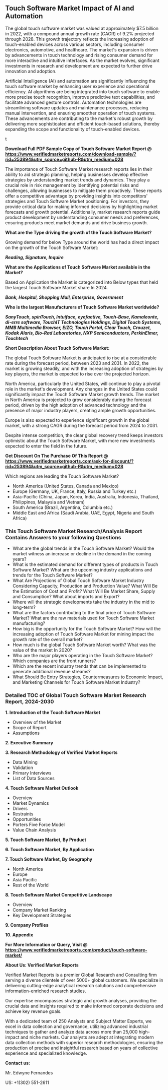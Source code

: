 <h2>Touch Software Market Impact of AI and Automation</h2><p>The global touch software market was valued at approximately $7.5 billion in 2022, with a compound annual growth rate (CAGR) of 9.2% projected through 2028. This growth trajectory reflects the increasing adoption of touch-enabled devices across various sectors, including consumer electronics, automotive, and healthcare. The market's expansion is driven by advancements in touch technology and rising consumer demand for more interactive and intuitive interfaces. As the market evolves, significant investments in research and development are expected to further drive innovation and adoption.</p><p>Artificial Intelligence (AI) and automation are significantly influencing the touch software market by enhancing user experience and operational efficiency. AI algorithms are being integrated into touch software to enable more precise touch recognition, improve predictive text capabilities, and facilitate advanced gesture controls. Automation technologies are streamlining software updates and maintenance processes, reducing manual intervention, and ensuring smoother operation of touch systems. These advancements are contributing to the market's robust growth by delivering more sophisticated and efficient touch-based solutions, thereby expanding the scope and functionality of touch-enabled devices.</p>t</p><p id="" class=""><strong>Download Full PDF Sample Copy of Touch Software Market Report @ <a href="https://www.verifiedmarketreports.com/download-sample/?rid=253894&utm_source=github-R&utm_medium=028" target="_blank">https://www.verifiedmarketreports.com/download-sample/?rid=253894&utm_source=github-R&utm_medium=028</a></strong></p><p>The importance of&nbsp;Touch Software Market research reports lies in their ability to aid strategic planning, helping businesses develop effective strategies by understanding market trends and dynamics. They play a crucial role in risk management by identifying potential risks and challenges, allowing businesses to mitigate them proactively. These reports offer a competitive advantage by providing insights into competitors' strategies and Touch Software Market positioning. For investors, they provide critical data for making informed decisions by highlighting market forecasts and growth potential. Additionally, market research reports guide product development by understanding consumer needs and preferences, ensuring products meet market demands and drive business growth.</p><p><strong>What are the&nbsp;Type driving the growth of the Touch Software Market?</strong></p><p id="" class="">Growing demand for below Type around the world has had a direct impact on the growth of the Touch Software Market:</p><em><strong>Reading, Signature, Inquire</strong></em></p><strong>What are the&nbsp;Applications&nbsp;of Touch Software Market available in the Market?</strong></p><p id="" class="">Based on Application the Market is categorized into Below types that held the largest Touch Software Market share In 2024.</p><em><strong>Bank, Hospital, Shopping Mall, Enterprise, Government</strong></em></p><strong>Who is the largest Manufacturers of Touch Software Market worldwide?</strong></p><p><em><strong>SanyTouch, spinTouch, Intuiface, eyefactive, Touch-Base, Kamaleonte, di-erre software, TouchIT Technologies Holdings, Digital Touch Systems, MMB Multimedia Browser, EIZO, Touch Portal, Clear Touch, Crouzet, Kodak Alaris, Bio-Rad Laboratories, NXP Semiconductors, PerkinElmer, Touchtech</strong></em></p><p id="" class=""><strong>Short Description About Touch Software Market:</strong></p><p>The global Touch Software Market is anticipated to rise at a considerable rate during the forecast period, between 2023 and 2031. In 2022, the market is growing steadily, and with the increasing adoption of strategies by key players, the market is expected to rise over the projected horizon.</p><p>North America, particularly the United States, will continue to play a pivotal role in the market's development. Any changes in the United States could significantly impact the Touch Software Market growth trends. The market in North America is projected to grow considerably during the forecast period, driven by the high adoption of advanced technology and the presence of major industry players, creating ample growth opportunities.</p><p>Europe is also expected to experience significant growth in the global market, with a strong CAGR during the forecast period from 2024 to 2031.</p><p>Despite intense competition, the clear global recovery trend keeps investors optimistic about the Touch Software Market, with more new investments expected to enter the field in the future.</p><p id="" class=""><strong>Get Discount On The Purchase Of This Report @ <a href="https://www.verifiedmarketreports.com/ask-for-discount/?rid=253894&utm_source=github-R&utm_medium=028" target="_blank">https://www.verifiedmarketreports.com/ask-for-discount/?rid=253894&utm_source=github-R&utm_medium=028</a></strong></p>Which regions are leading the Touch Software Market?</p><ul><li>North America (United States, Canada and Mexico)</li><li>Europe (Germany, UK, France, Italy, Russia and Turkey etc.)</li><li>Asia-Pacific (China, Japan, Korea, India, Australia, Indonesia, Thailand, Philippines, Malaysia and Vietnam)</li><li>South America (Brazil, Argentina, Columbia etc.)</li><li>Middle East and Africa (Saudi Arabia, UAE, Egypt, Nigeria and South Africa)</li></ul><h3 id="" class="">This Touch Software Market Research/Analysis Report Contains Answers to your following Questions</h3><ul><li>What are the global trends in the Touch Software Market? Would the market witness an increase or decline in the demand in the coming years?</li><li>What is the estimated demand for different types of products in Touch Software Market? What are the upcoming industry applications and trends for the Touch Software Market?</li><li>What Are Projections of Global Touch Software Market Industry Considering Capacity, Production and Production Value? What Will Be the Estimation of Cost and Profit? What Will Be Market Share, Supply and Consumption? What about imports and Export?</li><li>Where will the strategic developments take the industry in the mid to long-term?</li><li>What are the factors contributing to the final price of Touch Software Market? What are the raw materials used for Touch Software Market manufacturing?</li><li>How big is the opportunity for the Touch Software Market? How will the increasing adoption of Touch Software Market for mining impact the growth rate of the overall market?</li><li>How much is the global Touch Software Market worth? What was the value of the market In 2020?</li><li>Who are the major players operating in the Touch Software Market? Which companies are the front runners?</li><li>Which are the recent industry trends that can be implemented to generate additional revenue streams?</li><li>What Should Be Entry Strategies, Countermeasures to Economic Impact, and Marketing Channels for Touch Software Market Industry?</li></ul><h3 id="" class="">Detailed TOC of Global Touch Software Market Research Report, 2024-2030</h3><p id="" class=""><strong>1. Introduction of the Touch Software Market</strong></p><ul><li>Overview of the Market</li><li>Scope of Report</li><li>Assumptions</li></ul><p id="" class=""><strong>2. Executive Summary</strong></p><p id="" class=""><strong>3. Research Methodology of Verified Market Reports</strong></p><ul><li>Data Mining</li><li>Validation</li><li>Primary Interviews</li><li>List of Data Sources</li></ul><p id="" class=""><strong>4. Touch Software Market Outlook</strong></p><ul><li>Overview</li><li>Market Dynamics</li><li>Drivers</li><li>Restraints</li><li>Opportunities</li><li>Porters Five Force Model</li><li>Value Chain Analysis</li></ul><p id="" class=""><strong>5. Touch Software Market, By Product</strong></p><p id="" class=""><strong>6. Touch Software Market, By Application</strong></p><p id="" class=""><strong>7. Touch Software Market, By Geography</strong></p><ul><li>North America</li><li>Europe</li><li>Asia Pacific</li><li>Rest of the World</li></ul><p id="" class=""><strong>8. Touch Software Market Competitive Landscape</strong></p><ul><li>Overview</li><li>Company Market Ranking</li><li>Key Development Strategies</li></ul><p id="" class=""><strong>9. Company Profiles</strong></p><p id="" class=""><strong>10. Appendix</strong></p><p id="" class=""><strong>For More Information or Query, Visit @ <a href="https://www.verifiedmarketreports.com/product/touch-software-market/" target="_blank">https://www.verifiedmarketreports.com/product/touch-software-market/</a></strong></p><p id="" class=""><strong>About Us: Verified Market Reports</strong></p><p id="" class="">Verified Market Reports is a premier Global Research and Consulting firm serving a diverse clientele of over 5000+ global customers. We specialize in delivering cutting-edge analytical research solutions and comprehensive information-enriched research studies.</p><p id="" class="">Our expertise encompasses strategic and growth analyses, providing the crucial data and insights required to make informed corporate decisions and achieve key revenue goals.</p><p id="" class="">With a dedicated team of 250 Analysts and Subject Matter Experts, we excel in data collection and governance, utilizing advanced industrial techniques to gather and analyze data across more than 25,000 high-impact and niche markets. Our analysts are adept at integrating modern data collection methods with superior research methodologies, ensuring the production of precise and insightful research based on years of collective experience and specialized knowledge.</p><p id="" class=""><strong>Contact us:</strong></p><p id="" class="">Mr. Edwyne Fernandes</p><p id="" class="">US: +1(302) 551-2611</p>
